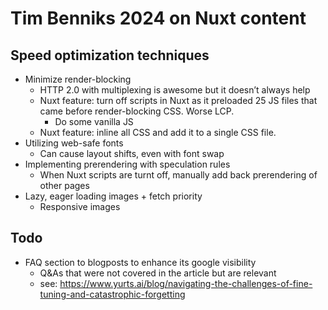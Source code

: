 # Tim Benniks 2024 on Nuxt content

## Speed optimization techniques
- Minimize render-blocking
  - HTTP 2.0 with multiplexing is awesome but it doesn’t always help
  - Nuxt feature: turn off scripts in Nuxt as it preloaded 25 JS files that came before render-blocking CSS. Worse LCP.
    - Do some vanilla JS
  - Nuxt feature: inline all CSS and add it to a single CSS file.
- Utilizing web-safe fonts
  - Can cause layout shifts, even with font swap
- Implementing prerendering with speculation rules
  - When Nuxt scripts are turnt off, manually add back prerendering of other pages
- Lazy, eager loading images + fetch priority
  - Responsive images

## Todo
- FAQ section to blogposts to enhance its google visibility
  - Q&As that were not covered in the article but are relevant
  - see: https://www.yurts.ai/blog/navigating-the-challenges-of-fine-tuning-and-catastrophic-forgetting